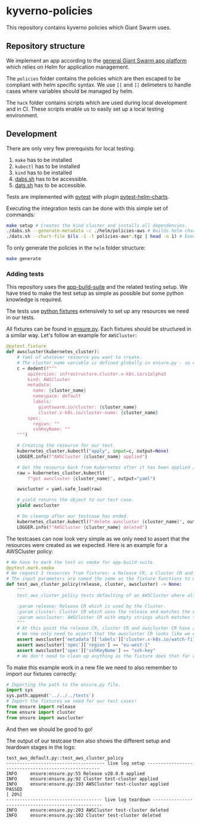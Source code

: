 # kyverno-policies

This repository contains kyverno policies which Giant Swarm uses.

## Repository structure

We implement an app according to the [general Giant Swarm app platform](https://docs.giantswarm.io/app-platform/) which relies on Helm for application management.

The `policies` folder contains the policies which are then escaped to be compliant with helm specific syntax.
We use `[[` and  `]]` delimeters to handle cases where variables should be managed by helm.

The `hack` folder contains scripts which are used during local development and in CI.
These scripts enable us to easily set up a local testing environment.

## Development

There are only very few prerequists for local testing:
1. `make` has to be installed
2. `kubectl` has to be installed
3. `kind` has to be installed
4. [dabs.sh](https://raw.githubusercontent.com/giantswarm/app-build-suite/v1.0.4/dabs.sh) has to be accessible.
5. [dats.sh](https://raw.githubusercontent.com/giantswarm/app-test-suite/v0.1.4/dats.sh) has to be accessible.

Tests are implemented with [pytest](https://docs.pytest.org) with plugin [pytest-helm-charts](https://github.com/giantswarm/pytest-helm-charts).

Executing the integration tests can be done with this simple set of commands:
```bash
make setup # Creates the kind cluster and installs all dependencies.
./dabs.sh --generate-metadata -c ./helm/policies-aws # Builds helm chart archive to be tested.
./dats.sh --chart-file $(ls -1 -t policies-aws*.tgz | head -n 1) # Executes the tests related to the AWS policies against the kind cluster.
```

To only generate the policies in the `helm` folder structure:
```bash
make generate
```

### Adding tests

This repository uses the [app-build-suite](https://github.com/giantswarm/app-build-suite/) and the related testing setup.
We have tried to make the test setup as simple as possible but some python knowledge is required.

The tests use [python fixtures](https://docs.pytest.org/en/6.2.x/fixture.html) extensively to set up any resources we need in our tests.

All fixtures can be found in [ensure.py](https://github.com/giantswarm/kyverno-policies/blob/main/helm/tests/ensure.py).
Each fixtures should be structured in a similar way. Let's follow an example for `AWSCluster`:
```python
@pytest.fixture
def awscluster(kubernetes_cluster):
    # Yaml of whatever resource you want to create.
    # The cluster_name variable is defined globally in ensure.py - so we always reuse the same names.
    c = dedent(f"""
        apiVersion: infrastructure.cluster.x-k8s.io/v1alpha3
        kind: AWSCluster
        metadata:
          name: {cluster_name}
          namespace: default
          labels:
            giantswarm.io/cluster: {cluster_name}
            cluster.x-k8s.io/cluster-name: {cluster_name}
        spec:
          region: ""
          sshKeyName: ""
    """)

    # Creating the resource for our test.
    kubernetes_cluster.kubectl("apply", input=c, output=None)
    LOGGER.info(f"AWSCluster {cluster_name} applied")

    # Get the resource back from Kubernetes after it has been applied / defaulted.
    raw = kubernetes_cluster.kubectl(
        f"get awscluster {cluster_name}", output="yaml")

    awscluster = yaml.safe_load(raw)

    # yield returns the object to our test case.
    yield awscluster

    # Do cleanup after our testcase has ended.
    kubernetes_cluster.kubectl(f"delete awscluster {cluster_name}", output=None)
    LOGGER.info(f"AWSCluster {cluster_name} deleted")
```

The testcases can now look very simple as we only need to assert that the resources were created as we expected.
Here is an example for a AWSCluster policy:
```python
# We have to mark the test as smoke for app-build-suite.
@pytest.mark.smoke
# We request 3 resources from fixtures: a Release CR, a Cluster CR and an AWSCluster CR.
# The input parameters are named the same as the fixture functions to make it work.
def test_aws_cluster_policy(release, cluster, awscluster) -> None:
    """
    test_aws_cluster_policy tests defaulting of an AWSCluster where all required values are empty strings.

    :param release: Release CR which is used by the Cluster.
    :param cluster: Cluster CR which uses the release and matches the AWSCluster.
    :param awscluster: AWSCluster CR with empty strings which matches the Cluster CR.
    """
    # At this point the release CR, cluster CR and awscluster CR have all been created in our KIND setup.
    # We now only need to assert that the awscluster CR looks like we expect it to!
    assert awscluster['metadata']['labels']['cluster.x-k8s.io/watch-filter'] == ensure.watch_label
    assert awscluster['spec']['region'] == "eu-west-1"
    assert awscluster['spec']['sshKeyName'] == "ssh-key"
    # We don't need to clean up anything as the fixture does that for us already!
```
To make this example work in a new file we need to also remember to import our fixtures correctly:
```python
# Importing the path to the ensure.py file.
import sys
sys.path.append('../../../tests')
# Import the fixtures we need for our test cases!
from ensure import release
from ensure import cluster
from ensure import awscluster
```
And then we should be good to go!

The output of our testcase then also shows the different setup and teardown stages in the logs:
```
test_aws_default.py::test_aws_cluster_policy
------------------------------------- live log setup ----------------------------------------------------
INFO     ensure:ensure.py:55 Release v20.0.0 applied
INFO     ensure:ensure.py:92 Cluster test-cluster applied
INFO     ensure:ensure.py:193 AWSCluster test-cluster applied
PASSED                                                                                              [ 20%]
------------------------------------ live log teardown ---------------------------------------------------
INFO     ensure:ensure.py:203 AWSCluster test-cluster deleted
INFO     ensure:ensure.py:102 Cluster test-cluster deleted
```
